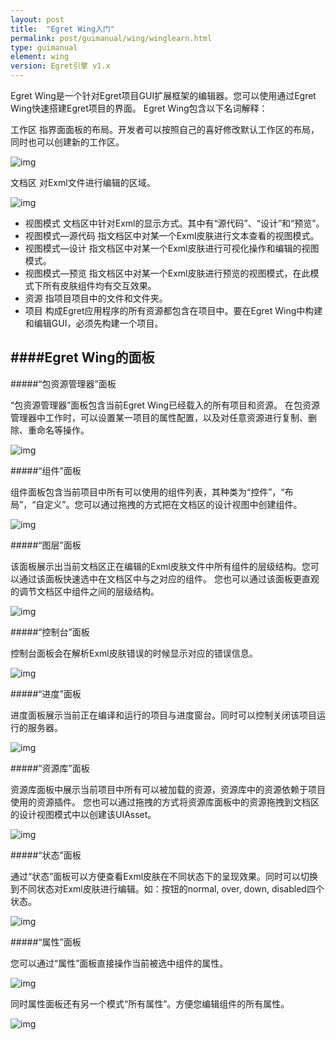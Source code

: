 ```yaml
---
layout: post
title:  "Egret Wing入门"
permalink: post/guimanual/wing/winglearn.html
type: guimanual
element: wing
version: Egret引擎 v1.x
---
```


Egret Wing是一个针对Egret项目GUI扩展框架的编辑器。您可以使用通过Egret Wing快速搭建Egret项目的界面。
Egret Wing包含以下名词解释：

工作区 指界面面板的布局。开发者可以按照自己的喜好修改默认工作区的布局，同时也可以创建新的工作区。


![img]({{site.baseurl}}/assets/img/wing-image1.png)

文档区 对Exml文件进行编辑的区域。

![img]({{site.baseurl}}/assets/img/wing-image2.png)

* 视图模式 文档区中针对Exml的显示方式。其中有“源代码”、“设计”和“预览”。
* 视图模式—源代码 指文档区中对某一个Exml皮肤进行文本查看的视图模式。
* 视图模式—设计 指文档区中对某一个Exml皮肤进行可视化操作和编辑的视图模式。
* 视图模式—预览 指文档区中对某一个Exml皮肤进行预览的视图模式，在此模式下所有皮肤组件均有交互效果。
* 资源 指项目项目中的文件和文件夹。
* 项目 构成Egret应用程序的所有资源都包含在项目中。要在Egret Wing中构建和编辑GUI，必须先构建一个项目。

####Egret Wing的面板
---
#####“包资源管理器”面板

“包资源管理器”面板包含当前Egret Wing已经载入的所有项目和资源。
在包资源管理器中工作时，可以设置某一项目的属性配置，以及对任意资源进行复制、删除、重命名等操作。

![img]({{site.baseurl}}/assets/img/wing-image3.png)

#####“组件”面板

组件面板包含当前项目中所有可以使用的组件列表，其种类为“控件”，“布局”，“自定义”。您可以通过拖拽的方式把在文档区的设计视图中创建组件。

![img]({{site.baseurl}}/assets/img/wing-image4.png)

#####“图层”面板

该面板展示出当前文档区正在编辑的Exml皮肤文件中所有组件的层级结构。您可以通过该面板快速选中在文档区中与之对应的组件。
您也可以通过该面板更直观的调节文档区中组件之间的层级结构。

![img]({{site.baseurl}}/assets/img/wing-image5.png)

#####“控制台”面板

控制台面板会在解析Exml皮肤错误的时候显示对应的错误信息。

![img]({{site.baseurl}}/assets/img/wing-image6.png)

#####“进度”面板

进度面板展示当前正在编译和运行的项目与进度窗台。同时可以控制关闭该项目运行的服务器。

![img]({{site.baseurl}}/assets/img/wing-image7.png)

#####“资源库”面板

资源库面板中展示当前项目中所有可以被加载的资源，资源库中的资源依赖于项目使用的资源插件。
您也可以通过拖拽的方式将资源库面板中的资源拖拽到文档区的设计视图模式中以创建该UIAsset。

![img]({{site.baseurl}}/assets/img/wing-image8.png)

#####“状态”面板

通过“状态”面板可以方便查看Exml皮肤在不同状态下的呈现效果。同时可以切换到不同状态对Exml皮肤进行编辑。如：按钮的normal, over, down, disabled四个状态。


![img]({{site.baseurl}}/assets/img/wing-image9.png)


#####“属性”面板

您可以通过“属性”面板直接操作当前被选中组件的属性。

![img]({{site.baseurl}}/assets/img/wing-image10.png)

同时属性面板还有另一个模式“所有属性”。方便您编辑组件的所有属性。

![img]({{site.baseurl}}/assets/img/wing-image11.png)
